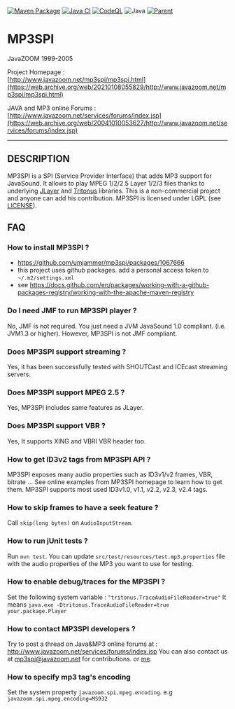[![Maven Package](https://github.com/umjammer/mp3spi/actions/workflows/maven-publish.yml/badge.svg)](https://github.com/umjammer/mp3spi/actions/workflows/maven-publish.yml)
[![Java CI](https://github.com/umjammer/mp3spi/workflows/Java%20CI%20with%20Maven/badge.svg)](https://github.com/umjammer/mp3spi/actions)
[![CodeQL](https://github.com/umjammer/mp3spi/actions/workflows/codeql-analysis.yml/badge.svg)](https://github.com/umjammer/mp3spi/actions/workflows/codeql-analysis.yml)
![Java](https://img.shields.io/badge/Java-8-b07219)
[![Parent](https://img.shields.io/badge/Parent-vavi--sound--sandbox-pink)](https://github.com/umjammer/vavi-sound-sandbox)

# MP3SPI

 JavaZOOM 1999-2005

 Project Homepage :<br/>
   [http://www.javazoom.net/mp3spi/mp3spi.html](https://web.archive.org/web/20210108055829/http://www.javazoom.net/mp3spi/mp3spi.html)

 JAVA and MP3 online Forums :<br/>
   [http://www.javazoom.net/services/forums/index.jsp](https://web.archive.org/web/20041010053627/http://www.javazoom.net/services/forums/index.jsp)

----

## DESCRIPTION

MP3SPI is a SPI (Service Provider Interface) that adds MP3 support for JavaSound.
It allows to play MPEG 1/2/2.5 Layer 1/2/3 files thanks to underlying [JLayer](https://github.com/umjammer/jlayer)
and [Tritonus](https://github.com/umjammer/tritonus) libraries. This is a non-commercial project and anyone can add his
contribution. MP3SPI is licensed under LGPL (see [LICENSE](LICENSE.txt)).


## FAQ

### How to install MP3SPI ?

 * https://github.com/umjammer/mp3spi/packages/1067666
 * this project uses github packages. add a personal access token to `~/.m2/settings.xml`
 * see https://docs.github.com/en/packages/working-with-a-github-packages-registry/working-with-the-apache-maven-registry

### Do I need JMF to run MP3SPI player ?

  No, JMF is not required. You just need a JVM JavaSound 1.0 compliant.
  (i.e. JVM1.3 or higher). However, MP3SPI is not JMF compliant.

### Does MP3SPI support streaming ?

  Yes, it has been successfully tested with SHOUTCast and ICEcast streaming servers.

### Does MP3SPI support MPEG 2.5 ?

  Yes, MP3SPI includes same features as JLayer.

### Does MP3SPI support VBR ?

  Yes, It supports XING and VBRI VBR header too.

### How to get ID3v2 tags from MP3SPI API ?

  MP3SPI exposes many audio properties such as ID3v1/v2 frames, VBR, bitrate ...
  See online examples from MP3SPI homepage to learn how to get them.
  MP3SPI supports most used ID3v1.0, v1.1, v2.2, v2.3, v2.4 tags.

### How to skip frames to have a seek feature ?

  Call `skip(long bytes)` on `AudioInputStream`.

### How to run jUnit tests ?

  Run `mvn test`. You can update `src/test/resources/test.mp3.properties` file
  with the audio properties of the MP3 you want to use for testing.

### How to enable debug/traces for the MP3SPI ?

  Set the following system variable : `"tritonus.TraceAudioFileReader=true"`
  It means `java.exe -Dtritonus.TraceAudioFileReader=true your.package.Player`

### How to contact MP3SPI developers ?

  Try to post a thread on Java&MP3 online forums at :
  http://www.javazoom.net/services/forums/index.jsp
  You can also contact us at mp3spi@javazoom.net for contributions.
  or [me](https://github.com/umjammer/mp3spi/issues).

### How to specify mp3 tag's encoding

  Set the system property `javazoom.spi.mpeg.encoding`. e.g `javazoom.spi.mpeg.encoding=MS932`